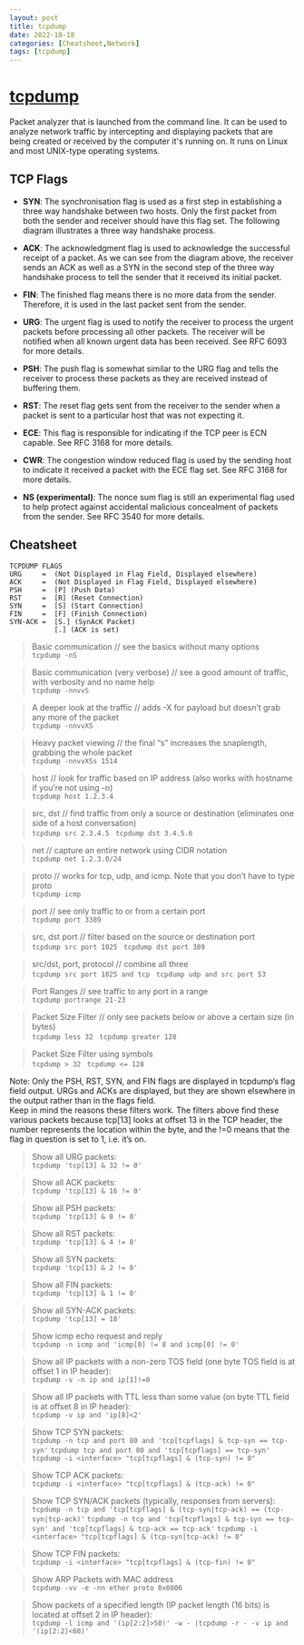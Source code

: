 ```yaml
---
layout: post
title: tcpdump
date: 2022-10-18
categories: [Cheatsheet,Network]
tags: [tcpdump]
---
```


# [tcpdump](https://www.tcpdump.org/)
Packet analyzer that is launched from the command line. It can be used to analyze network traffic by intercepting and displaying packets that are being created or received by the computer it's running on. It runs on Linux and most UNIX-type operating systems.

## TCP Flags
- **SYN**: The synchronisation flag is used as a first step in
establishing a three way handshake between two hosts. Only the first
packet from both the sender and receiver should have this flag set.
The following diagram illustrates a three way handshake process.

- **ACK**: The acknowledgment flag is used to acknowledge the successful receipt of a packet. As we can see from the diagram above, the receiver sends an ACK as well as a SYN in the second step of the three way handshake process to tell the sender that it received its initial packet.

- **FIN**: The finished flag means there is no more data from the sender. Therefore, it is used in the last packet sent from the sender.

- **URG**: The urgent flag is used to notify the receiver to process the urgent packets before processing all other packets. The receiver will be notified when all known urgent data has been received. See RFC 6093 for more details.

- **PSH**: The push flag is somewhat similar to the URG flag and tells the receiver to process these packets as they are received instead of buffering them.

- **RST**: The reset flag gets sent from the receiver to the sender when a packet is sent to a particular host that was not expecting it.

- **ECE**: This flag is responsible for indicating if the TCP peer is ECN capable. See RFC 3168 for more details.

- **CWR**: The congestion window reduced flag is used by the sending host to indicate it received a packet with the ECE flag set. See RFC 3168 for more details.

- **NS (experimental)**: The nonce sum flag is still an experimental flag used to help protect against accidental malicious concealment of packets from the sender. See RFC 3540 for more details.



## Cheatsheet
```
TCPDUMP FLAGS
URG     =  (Not Displayed in Flag Field, Displayed elsewhere) 
ACK     =  (Not Displayed in Flag Field, Displayed elsewhere)
PSH     =  [P] (Push Data)
RST     =  [R] (Reset Connection)
SYN     =  [S] (Start Connection)
FIN     =  [F] (Finish Connection)
SYN-ACK =  [S.] (SynAcK Packet)
           [.] (ACK is set)
```

> Basic communication // see the basics without many options <br/>
``tcpdump -nS``

> Basic communication (very verbose) // see a good amount of traffic, with verbosity and no name help <br/>
``tcpdump -nnvvS``

> A deeper look at the traffic // adds -X for payload but doesn’t grab any more of the packet <br/>
``tcpdump -nnvvXS``

> Heavy packet viewing // the final “s” increases the snaplength, grabbing the whole packet <br/>
``tcpdump -nnvvXSs 1514``

> host // look for traffic based on IP address (also works with hostname if you’re not using -n)  <br/>
``tcpdump host 1.2.3.4``

> src, dst // find traffic from only a source or destination (eliminates one side of a host conversation)  <br/>
``tcpdump src 2.3.4.5 ``
``tcpdump dst 3.4.5.6``

> net // capture an entire network using CIDR notation  <br/>
``tcpdump net 1.2.3.0/24``

> proto // works for tcp, udp, and icmp. Note that you don’t have to type proto  <br/>
``tcpdump icmp``

> port // see only traffic to or from a certain port  <br/>
``tcpdump port 3389``

> src, dst port // filter based on the source or destination port  <br/>
``tcpdump src port 1025 ``
``tcpdump dst port 389``

> src/dst, port, protocol // combine all three  <br/>
``tcpdump src port 1025 and tcp ``
``tcpdump udp and src port 53``

> Port Ranges // see traffic to any port in a range  <br/>
``tcpdump portrange 21-23``

> Packet Size Filter // only see packets below or above a certain size (in bytes)  <br/>
``tcpdump less 32 ``
``tcpdump greater 128``

> Packet Size Filter using symbols  <br/>
``tcpdump > 32 ``
``tcpdump <= 128``

Note: Only the PSH, RST, SYN, and FIN flags are displayed in tcpdump‘s flag field output. URGs and ACKs are displayed, but they are shown elsewhere in the output rather than in the flags field. <br/>
Keep in mind the reasons these filters work. The filters above find these various packets because tcp[13] looks at offset 13 in the TCP header, the number represents the location within the byte, and the !=0 means that the flag in question is set to 1, i.e. it’s on.

> Show all URG packets: <br/>
``tcpdump 'tcp[13] & 32 != 0'``

> Show all ACK packets: <br/>
``tcpdump 'tcp[13] & 16 != 0'``

> Show all PSH packets: <br/>
``tcpdump 'tcp[13] & 8 != 0'``

> Show all RST packets: <br/>
``tcpdump 'tcp[13] & 4 != 0'``

> Show all SYN packets: <br/>
``tcpdump 'tcp[13] & 2 != 0'``

> Show all FIN packets: <br/>
``tcpdump 'tcp[13] & 1 != 0'``

> Show all SYN-ACK packets: <br/>
``tcpdump 'tcp[13] = 18'``

> Show icmp echo request and reply <br/>
``tcpdump -n icmp and 'icmp[0] != 8 and icmp[0] != 0'``

> Show all IP packets with a non-zero TOS field (one byte TOS field is at offset 1 in IP header): <br/>
``tcpdump -v -n ip and ip[1]!=0``

> Show all IP packets with TTL less than some value (on byte TTL field is at offset 8 in IP header): <br/>
``tcpdump -v ip and 'ip[8]<2'``

> Show TCP SYN packets: <br/>
``tcpdump -n tcp and port 80 and 'tcp[tcpflags] & tcp-syn == tcp-syn'``
``tcpdump tcp and port 80 and 'tcp[tcpflags] == tcp-syn'``
``tcpdump -i <interface> "tcp[tcpflags] & (tcp-syn) != 0"``

> Show TCP ACK packets: <br/>
``tcpdump -i <interface> "tcp[tcpflags] & (tcp-ack) != 0"``

> Show TCP SYN/ACK packets (typically, responses from servers): <br/>
``tcpdump -n tcp and 'tcp[tcpflags] & (tcp-syn|tcp-ack) == (tcp-syn|tcp-ack)'``
``tcpdump -n tcp and 'tcp[tcpflags] & tcp-syn == tcp-syn' and 'tcp[tcpflags] & tcp-ack == tcp-ack'``
``tcpdump -i <interface> "tcp[tcpflags] & (tcp-syn|tcp-ack) != 0"``

> Show TCP FIN packets: <br/>
``tcpdump -i <interface> "tcp[tcpflags] & (tcp-fin) != 0"``

> Show ARP Packets with MAC address <br/>
``tcpdump -vv -e -nn ether proto 0x0806``

> Show packets of a specified length (IP packet length (16 bits) is located at offset 2 in IP header): <br/>
``tcpdump -l icmp and '(ip[2:2]>50)' -w - |tcpdump -r - -v ip and '(ip[2:2]<60)'``